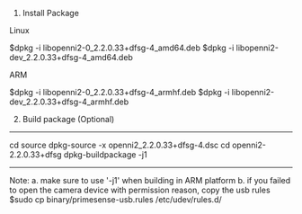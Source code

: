 
1. Install Package

Linux 
 
$dpkg -i libopenni2-0_2.2.0.33+dfsg-4_amd64.deb
$dpkg -i libopenni2-dev_2.2.0.33+dfsg-4_amd64.deb

ARM

$dpkg -i libopenni2-0_2.2.0.33+dfsg-4_armhf.deb
$dpkg -i libopenni2-dev_2.2.0.33+dfsg-4_armhf.deb


2. Build package (Optional)

------------------------------------------------
cd source
dpkg-source -x openni2_2.2.0.33+dfsg-4.dsc
cd openni2-2.2.0.33+dfsg
dpkg-buildpackage -j1

------------------------------------------------
Note: 
a. make sure to use '-j1' when building in ARM platform
b. if you failed to open the camera device with permission reason,
copy the usb rules 
   $sudo cp binary/primesense-usb.rules /etc/udev/rules.d/
